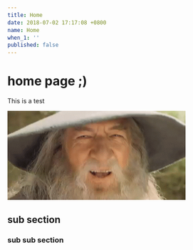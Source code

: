 ```yaml
---
title: Home
date: 2018-07-02 17:17:08 +0800
name: Home
when_1: ''
published: false
---
```

# home page ;)

This is a test

![](/uploads/68747470733a2f2f6d656469612e67697068792e636f6d2f6d656469612f546364705a775944506c5758432f67697068792e676966.gif)

## sub section

### sub sub section